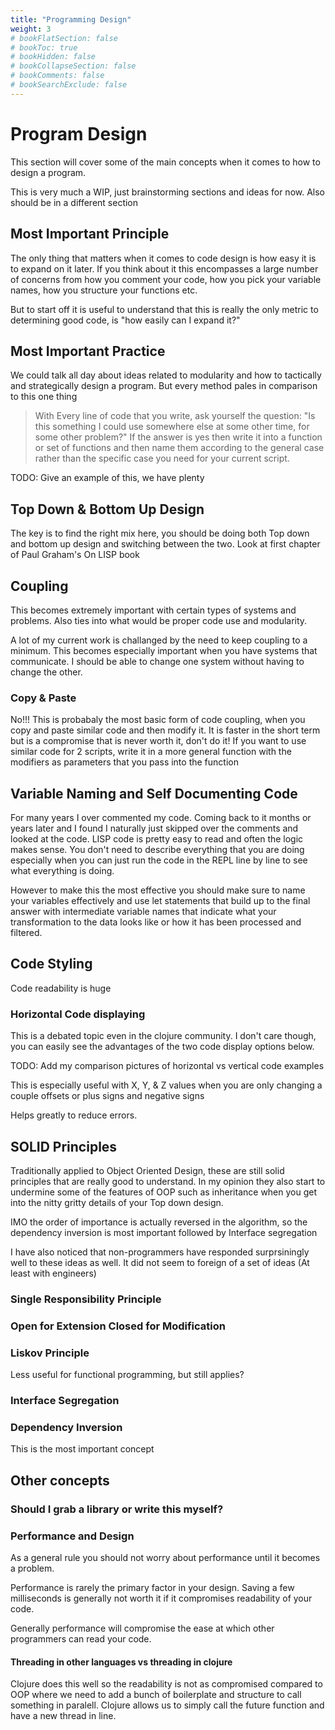```yaml
---
title: "Programming Design"
weight: 3
# bookFlatSection: false
# bookToc: true
# bookHidden: false
# bookCollapseSection: false
# bookComments: false
# bookSearchExclude: false
---
```


# Program Design

This section will cover some of the main concepts when it comes to how to design a program.

This is very much a WIP, just brainstorming sections and ideas for now. Also
should be in a different section

## Most Important Principle
The only thing that matters when it comes to code design is how easy it is to expand on it later. If you think about it this encompasses a large number of concerns from how you comment your code, how you pick your variable names, how you structure your functions etc.

But to start off it is useful to understand that this is really the only metric to determining good code, is "how easily can I expand it?"

## Most Important Practice
We could talk all day about ideas related to modularity and how to tactically
and strategically design a program. But every method pales in comparison to this one thing

> With Every line of code that you write, ask yourself the question: "Is this
> something I could use somewhere else at some other time, for some other
> problem?" If the answer is yes then write it into a function or set of
> functions and then name them according to the general case rather than the
> specific case you need for your current script.

TODO: Give an example of this, we have plenty

## Top Down & Bottom Up Design
The key is to find the right mix here, you should be doing both Top down and
bottom up design and switching between the two. Look at first chapter of Paul
Graham's On LISP book

## Coupling
This becomes extremely important with certain types of systems and problems.
Also ties into what would be proper code use and modularity.

A lot of my current work is challanged by the need to keep coupling to a
minimum. This becomes especially important when you have systems that
communicate. I should be able to change one system without having to change the
other. 

### Copy & Paste
No!!! This is probabaly the most basic form of code coupling, when you copy and
paste similar code and then modify it. It is faster in the short term but is a
compromise that is never worth it, don't do it! If you want to use similar code
for 2 scripts, write it in a more general function with the modifiers as
parameters that you pass into the function

## Variable Naming and Self Documenting Code
For many years I over commented my code. Coming back to it months or years later
and I found I naturally just skipped over the comments and looked at the code.
LISP code is pretty easy to read and often the logic makes sense. You don't need
to describe everything that you are doing especially when you can just run the
code in the REPL line by line to see what everything is doing.

However to make this the most effective you should make sure to name your
variables effectively and use let statements that build up to the final answer
with intermediate variable names that indicate what your transformation to the
data looks like or how it has been processed and filtered.

## Code Styling
Code readability is huge

### Horizontal Code displaying
This is a debated topic even in the clojure community. I don't care though, you
can easily see the advantages of the two code display options below.

TODO: Add my comparison pictures of horizontal vs vertical code examples


This is especially useful with X, Y, & Z values when you are only changing a couple offsets or plus signs and negative signs

Helps greatly to reduce errors.

## SOLID Principles
Traditionally applied to Object Oriented Design, these are still solid
principles that are really good to understand. In my opinion they also start to
undermine some of the features of OOP such as inheritance when you get into the
nitty gritty details of your Top down design.

IMO the order of importance is actually reversed in the algorithm, so the
dependency inversion is most important followed by Interface segregation

I have also noticed that non-programmers have responded surprsiningly well to
these ideas as well. It did not seem to foreign of a set of ideas (At least with
engineers)

### Single Responsibility Principle

### Open for Extension Closed for Modification

### Liskov Principle
Less useful for functional programming, but still applies?

### Interface Segregation

### Dependency Inversion
This is the most important concept

## Other concepts

### Should I grab a library or write this myself?

### Performance and Design
As a general rule you should not worry about performance until it becomes a
problem. 

Performance is rarely the primary factor in your design. Saving a few
milliseconds is generally not worth it if it compromises readability of your
code.

Generally performance will compromise the ease at which other programmers can
read your code.

#### Threading in other languages vs threading in clojure
Clojure does this well so the readability is not as compromised compared to OOP
where we need to add a bunch of boilerplate and structure to call something in
paralell. Clojure allows us to simply call the future function and have a new
thread in line. 